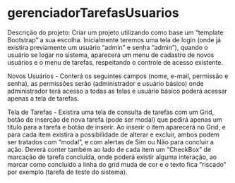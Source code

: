 # gerenciadorTarefasUsuarios
Descrição do projeto:
Criar um projeto utilizando como base um “template Bootstrap” a sua escolha.
Inicialmente teremos uma tela de login (onde já existira previamente um usuário “admin” e senha “admin”),
quando o usuário se logar no sistema, aparecerá um menu de cadastro de novos usuários e o menu de
tarefas, respeitando o controle de acesso existente.

Novos Usuários - Conterá os seguintes campos (nome, e-mail, permissão e senha), as permissões serão
(administrador e usuário básico) onde administrador terá acesso a todas as telas e usuário básico poderá
acessar apenas a tela de tarefas.

Tela de Tarefas - Existira uma tela de consulta de tarefas com um Grid, botão de inserção de nova tarefa
(pode ser modal) que pedirá apenas um título para a tarefa e botão de inserir. Ao inserir o item aparecerá no
Grid, e para cada item existira a possibilidade de alterar e excluir, ambos podem ser tratados com “modal”, e
com alertas de Sim ou Não para concluir a ação.
Deverá conter também ao lado de cada item um “CheckBox” de marcação de tarefa concluída, onde poderá
existir alguma interação, ao marcar como concluído a linha do grid muda de cor e o texto fica “riscado” por
exemplo (tarefa de teste do sistema).
